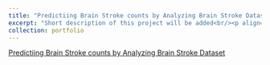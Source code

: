```yaml
---
title: "Predictiing Brain Stroke counts by Analyzing Brain Stroke Dataset"
excerpt: "Short description of this project will be added<br/><p align="right" width="100%"><img width="33% "src="/images/cr.png"></p>"
collection: portfolio
---
```


  

[Predictiing Brain Stroke counts by Analyzing Brain Stroke Dataset](https://muddin21.github.io/DataAnalysisProject/)
